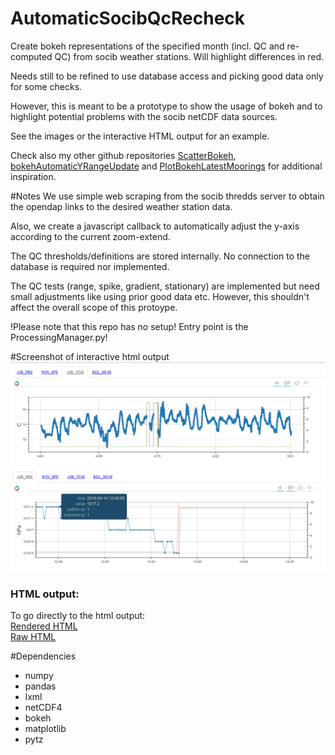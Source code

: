 # AutomaticSocibQcRecheck
Create bokeh representations of the specified month (incl. QC and re-computed QC) from socib weather stations. Will highlight differences in red.

Needs still to be refined to use database access and picking good data only for some checks.

However, this is meant to be a prototype to show the usage of bokeh and to highlight potential problems with the socib  netCDF data sources.

See the images or the interactive HTML output for an example.

Check also my other github repositories <a href="https://github.com/kriete/ScatterBokeh">ScatterBokeh</a>, <a href="https://github.com/kriete/bokehAutomaticYRangeUpdate">bokehAutomaticYRangeUpdate</a> and <a href="https://github.com/kriete/PlotBokehLatestMoorings">PlotBokehLatestMoorings</a> for additional inspiration.

#Notes
We use simple web scraping from the socib thredds server to obtain the opendap links to the desired weather station data.

Also, we create a javascript callback to automatically adjust the y-axis according to the current zoom-extend.

The QC thresholds/definitions are stored internally. No connection to the database is required nor implemented.

The QC tests (range, spike, gradient, stationary) are implemented but need small adjustments like using prior good data etc. However, this shouldn't affect the overall scope of this protoype.

!Please note that this repo has no setup! Entry point is the ProcessingManager.py!

#Screenshot of interactive html output
![...](/img/overview.png?raw=true "HTML bokeh output")
![...](/img/zoomed.png?raw=true "HTML bokeh output")

### HTML output:
To go directly to the html output:<br>
<a href="http://htmlpreview.github.io/?https://github.com/kriete/https://github.com/kriete/AutomaticSocibQcRecheck/2016_04_buoy_bahiadepalma-scb_met008.html">Rendered HTML</a><br>
<a href="https://raw.githubusercontent.com/kriete/https://github.com/kriete/AutomaticSocibQcRecheck/2016_04_buoy_bahiadepalma-scb_met008.html">Raw HTML</a>


#Dependencies
<ul>
  <li>numpy</li>
  <li>pandas</li>
  <li>lxml</li>
  <li>netCDF4</li>
  <li>bokeh</li>
  <li>matplotlib</li>
  <li>pytz</li>
</ul>

